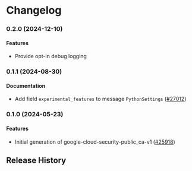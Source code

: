 # Changelog

### 0.2.0 (2024-12-10)

#### Features

* Provide opt-in debug logging 

### 0.1.1 (2024-08-30)

#### Documentation

* Add field `experimental_features` to message `PythonSettings` ([#27012](https://github.com/googleapis/google-cloud-ruby/issues/27012)) 

### 0.1.0 (2024-05-23)

#### Features

* Initial generation of google-cloud-security-public_ca-v1 ([#25918](https://github.com/googleapis/google-cloud-ruby/issues/25918)) 

## Release History
